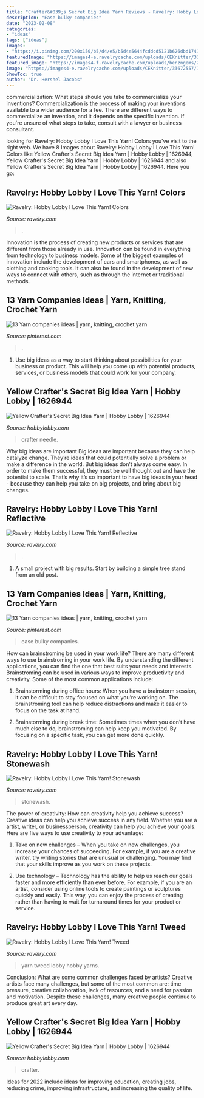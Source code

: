 ```yaml
---
title: "Crafter&#039;s Secret Big Idea Yarn Reviews ~ Ravelry: Hobby Lobby I Love This Yarn! Tweed"
description: "Ease bulky companies"
date: "2023-02-08"
categories:
- "ideas"
tags: ["ideas"]
images:
- "https://i.pinimg.com/200x150/b5/d4/e5/b5d4e5644fcddcd5121b626dbd174133.jpg"
featuredImage: "https://images4-e.ravelrycache.com/uploads/CEKnitter/33672557/100_5091_small2.JPG"
featured_image: "https://images4-f.ravelrycache.com/uploads/benzngems/219352393/DSC_0032_medium2.JPG"
image: "https://images4-e.ravelrycache.com/uploads/CEKnitter/33672557/100_5091_small2.JPG"
ShowToc: true
author: "Dr. Hershel Jacobs"
---
```



commercialization: What steps should you take to commercialize your inventions?
Commercialization is the process of making your inventions available to a wider audience for a fee. There are different ways to commercialize an invention, and it depends on the specific invention. If you're unsure of what steps to take, consult with a lawyer or business consultant.

	

		
looking for Ravelry: Hobby Lobby I Love This Yarn! Colors you've visit to the right web. We have 8 Images about Ravelry: Hobby Lobby I Love This Yarn! Colors like Yellow Crafter&#039;s Secret Big Idea Yarn | Hobby Lobby | 1626944, Yellow Crafter&#039;s Secret Big Idea Yarn | Hobby Lobby | 1626944 and also Yellow Crafter&#039;s Secret Big Idea Yarn | Hobby Lobby | 1626944. Here you go:
		
    
## Ravelry: Hobby Lobby I Love This Yarn! Colors

<img loading=lazy src="https://images4-f.ravelrycache.com/uploads/benzngems/219352393/DSC_0032_medium2.JPG" onerror="this.onerror=null;this.src='https://tse2.mm.bing.net/th?id=OIP.9pm5CGWZ8hsvIVv5rCU5TwHaGG&amp;pid=15.1';" alt="Ravelry: Hobby Lobby I Love This Yarn! Colors">

_Source: ravelry.com_

>. 

	

Innovation is the process of creating new products or services that are different from those already in use. Innovation can be found in everything from technology to business models. Some of the biggest examples of innovation include the development of cars and smartphones, as well as clothing and cooking tools. It can also be found in the development of new ways to connect with others, such as through the internet or traditional methods.

    
## 13 Yarn Companies Ideas | Yarn, Knitting, Crochet Yarn

<img loading=lazy src="https://i.pinimg.com/200x150/b5/d4/e5/b5d4e5644fcddcd5121b626dbd174133.jpg" onerror="this.onerror=null;this.src='https://tse2.mm.bing.net/th?id=OIP.qDYT0-MyqbdXn063bCxFhAAAAA&amp;pid=15.1';" alt="13 Yarn companies ideas | yarn, knitting, crochet yarn">

_Source: pinterest.com_

>. 

	

1. Use big ideas as a way to start thinking about possibilities for your business or product. This will help you come up with potential products, services, or business models that could work for your company. 

    
## Yellow Crafter&#039;s Secret Big Idea Yarn | Hobby Lobby | 1626944

<img loading=lazy src="https://imgprd19.hobbylobby.com/b/62/95/b6295d69a8db531ace32fab1b2370b48ff4b47c5/700Wx700H-1626944-0319.jpg" onerror="this.onerror=null;this.src='https://tse3.mm.bing.net/th?id=OIP.3tLRX-sjAazv6ki0CqFqagHaHa&amp;pid=15.1';" alt="Yellow Crafter&#039;s Secret Big Idea Yarn | Hobby Lobby | 1626944">

_Source: hobbylobby.com_

>crafter needle. 

	

Why big ideas are important
Big ideas are important because they can help catalyze change. They’re ideas that could potentially solve a problem or make a difference in the world. But big ideas don’t always come easy. In order to make them successful, they must be well thought out and have the potential to scale.
That’s why it’s so important to have big ideas in your head - because they can help you take on big projects, and bring about big changes.

    
## Ravelry: Hobby Lobby I Love This Yarn! Reflective

<img loading=lazy src="https://images4-f.ravelrycache.com/uploads/Slave2theRow/345290889/iltyreflective980d_medium2.jpg" onerror="this.onerror=null;this.src='https://tse4.mm.bing.net/th?id=OIP.oHebIWW1gAk4nq4TzN6GTAHaHa&amp;pid=15.1';" alt="Ravelry: Hobby Lobby I Love This Yarn! Reflective">

_Source: ravelry.com_

>. 

	

1. A small project with big results. Start by building a simple tree stand from an old post.

    
## 13 Yarn Companies Ideas | Yarn, Knitting, Crochet Yarn

<img loading=lazy src="https://i.pinimg.com/474x/6c/33/15/6c33159cc535d2408cb538c499b5749d.jpg" onerror="this.onerror=null;this.src='https://tse4.mm.bing.net/th?id=OIP.ToG93SNirDYXsQwZvzMjxgAAAA&amp;pid=15.1';" alt="13 Yarn companies ideas | yarn, knitting, crochet yarn">

_Source: pinterest.com_

>ease bulky companies. 

	

How can brainstroming be used in your work life?
There are many different ways to use brainstroming in your work life. By understanding the different applications, you can find the one that best suits your needs and interests. Brainstroming can be used in various ways to improve productivity and creativity. Some of the most common applications include:
1) Brainstorming during office hours: When you have a brainstorm session, it can be difficult to stay focused on what you’re working on. The brainstroming tool can help reduce distractions and make it easier to focus on the task at hand.

2) Brainstorming during break time: Sometimes times when you don’t have much else to do, brainstroming can help keep you motivated. By focusing on a specific task, you can get more done quickly.

    
## Ravelry: Hobby Lobby I Love This Yarn! Stonewash

<img loading=lazy src="https://images4-g.ravelrycache.com/uploads/thisAlexisknits/363036679/image_medium2.jpeg" onerror="this.onerror=null;this.src='https://tse1.mm.bing.net/th?id=OIP.RVg77nizDEX0sL5PEVqzzwHaJ4&amp;pid=15.1';" alt="Ravelry: Hobby Lobby I Love This Yarn! Stonewash">

_Source: ravelry.com_

>stonewash. 

	

The power of creativity: How can creativity help you achieve success?
Creative ideas can help you achieve success in any field. Whether you are a artist, writer, or businessperson, creativity can help you achieve your goals. Here are five ways to use creativity to your advantage: 
1. Take on new challenges – When you take on new challenges, you increase your chances of succeeding. For example, if you are a creative writer, try writing stories that are unusual or challenging. You may find that your skills improve as you work on these projects. 

2. Use technology – Technology has the ability to help us reach our goals faster and more efficiently than ever before. For example, if you are an artist, consider using online tools to create paintings or sculptures quickly and easily. This way, you can enjoy the process of creating rather than having to wait for turnaround times for your product or service. 


    
## Ravelry: Hobby Lobby I Love This Yarn! Tweed

<img loading=lazy src="https://images4-e.ravelrycache.com/uploads/CEKnitter/33672557/100_5091_small2.JPG" onerror="this.onerror=null;this.src='https://tse2.mm.bing.net/th?id=OIP.kmI2W-Ju5mn6LErWnGXkjgAAAA&amp;pid=15.1';" alt="Ravelry: Hobby Lobby I Love This Yarn! Tweed">

_Source: ravelry.com_

>yarn tweed lobby hobby yarns. 

	

Conclusion: What are some common challenges faced by artists?
Creative artists face many challenges, but some of the most common are: time pressure, creative collaboration, lack of resources, and a need for passion and motivation. Despite these challenges, many creative people continue to produce great art every day.

    
## Yellow Crafter&#039;s Secret Big Idea Yarn | Hobby Lobby | 1626944

<img loading=lazy src="https://imgprd19.hobbylobby.com/b/63/d1/b63d18c0046d5384a16a31bb1b56a10d77b60eb9/72Wx72H-1626944-a-0319.jpg" onerror="this.onerror=null;this.src='https://tse4.mm.bing.net/th?id=OIP.YZe6YFkZmiJMU9PKIEDepAAAAA&amp;pid=15.1';" alt="Yellow Crafter&#039;s Secret Big Idea Yarn | Hobby Lobby | 1626944">

_Source: hobbylobby.com_

>crafter. 

	

Ideas for 2022 include ideas for improving education, creating jobs, reducing crime, improving infrastructure, and increasing the quality of life.

